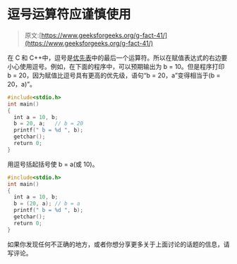 # 逗号运算符应谨慎使用

> 原文:[https://www.geeksforgeeks.org/g-fact-41/](https://www.geeksforgeeks.org/g-fact-41/)

在 C 和 C++中，逗号是[优先表](http://www.cppreference.com/wiki/operator_precedence)中的最后一个运算符。所以在赋值表达式的右边要小心使用逗号。例如，在下面的程序中，可以预期输出为 b = 10。但是程序打印 b = 20，因为赋值比逗号具有更高的优先级，语句“b = 20，a”变得相当于(b = 20，a)”。

```cpp
#include<stdio.h>
int main()
{
  int a = 10, b;
  b = 20, a;   // b = 20
  printf(" b = %d ", b);
  getchar();
  return 0;
}
```

用逗号括起括号使 b = a(或 10)。

```cpp
#include<stdio.h>
int main()
{
  int a = 10, b;
  b = (20, a); // b = a
  printf(" b = %d ", b);
  getchar();
  return 0;
}
```

如果你发现任何不正确的地方，或者你想分享更多关于上面讨论的话题的信息，请写评论。
